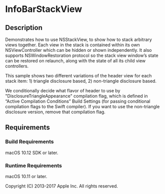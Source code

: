 # InfoBarStackView

## Description

Demonstrates how to use NSStackView, to show how to stack arbitrary views together.
Each view in the stack is contained within its own NSViewController which can be hidden or shown independently.  It also supports NSWindowRestoration protocol so the stack view window’s state can be restored on relaunch, along with the state of all its child view controllers.

This sample shows two different variations of the header view for each stack item: 1) triangle disclosure based, 2) non-triangle disclosure based.

We conditionally decide what flavor of header to use by "DisclosureTriangleAppearance" compilation flag, which is defined in “Active Compilation Conditions” Build Settings (for passing conditional compilation flags to the Swift compiler).
If you want to use the non-triangle disclosure version, remove that compilation flag.

## Requirements

### Build Requirements

macOS 10.12 SDK or later.

### Runtime Requirements

macOS 10.11 or later.


Copyright (C) 2013-2017 Apple Inc. All rights reserved.
